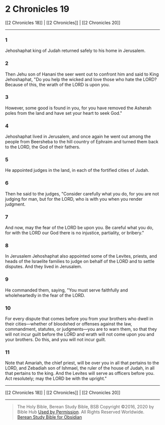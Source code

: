 # 2 Chronicles 19

[[2 Chronicles 18]] | [[2 Chronicles]] | [[2 Chronicles 20]]

---

### 1
Jehoshaphat king of Judah returned safely to his home in Jerusalem.

### 2
Then Jehu son of Hanani the seer went out to confront him and said to King Jehoshaphat, "Do you help the wicked and love those who hate the LORD? Because of this, the wrath of the LORD is upon you.

### 3
However, some good is found in you, for you have removed the Asherah poles from the land and have set your heart to seek God."

### 4
Jehoshaphat lived in Jerusalem, and once again he went out among the people from Beersheba to the hill country of Ephraim and turned them back to the LORD, the God of their fathers.

### 5
He appointed judges in the land, in each of the fortified cities of Judah.

### 6
Then he said to the judges, "Consider carefully what you do, for you are not judging for man, but for the LORD, who is with you when you render judgment.

### 7
And now, may the fear of the LORD be upon you. Be careful what you do, for with the LORD our God there is no injustice, partiality, or bribery."

### 8
In Jerusalem Jehoshaphat also appointed some of the Levites, priests, and heads of the Israelite families to judge on behalf of the LORD and to settle disputes. And they lived in Jerusalem.

### 9
He commanded them, saying, "You must serve faithfully and wholeheartedly in the fear of the LORD.

### 10
For every dispute that comes before you from your brothers who dwell in their cities—whether of bloodshed or offenses against the law, commandment, statutes, or judgments—you are to warn them, so that they will not incur guilt before the LORD and wrath will not come upon you and your brothers. Do this, and you will not incur guilt.

### 11
Note that Amariah, the chief priest, will be over you in all that pertains to the LORD, and Zebadiah son of Ishmael, the ruler of the house of Judah, in all that pertains to the king. And the Levites will serve as officers before you. Act resolutely; may the LORD be with the upright."

---

[[2 Chronicles 18]] | [[2 Chronicles]] | [[2 Chronicles 20]]

---

> The Holy Bible, Berean Study Bible, BSB
> Copyright &copy;2016, 2020 by Bible Hub
> [Used by Permission](https://berean.bible/terms.htm). All Rights Reserved Worldwide.
> [Berean Study Bible for Obsidian](https://github.com/gapmiss/berean-study-bible-for-obsidian)</small>

